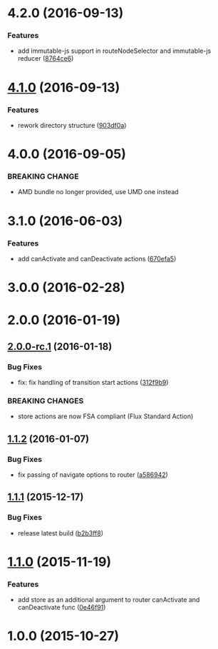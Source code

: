 <a name="4.2.0"></a>
# 4.2.0 (2016-09-13)


### Features

* add immutable-js support in routeNodeSelector and immutable-js reducer ([8764ce6](https://github.com/router5/redux-router5/commit/8764ce6))



<a name="4.1.0"></a>
# [4.1.0](https://github.com/router5/redux-router5/compare/v4.0.0...v4.1.0) (2016-09-13)


### Features

* rework directory structure ([903df0a](https://github.com/router5/redux-router5/commit/903df0a))



<a name="4.0.0"></a>
# 4.0.0 (2016-09-05)


### BREAKING CHANGE

* AMD bundle no longer provided, use UMD one instead


<a name="3.1.0"></a>
# 3.1.0 (2016-06-03)


### Features

* add canActivate and canDeactivate actions ([670efa5](https://github.com/router5/redux-router5/commit/670efa5))



<a name="3.0.0"></a>
# 3.0.0 (2016-02-28)




<a name="2.0.0"></a>
# 2.0.0 (2016-01-19)




<a name="2.0.0-rc.1"></a>
## [2.0.0-rc.1](https://github.com/router5/redux-router5/compare/v1.1.2...v2.0.0-rc.1) (2016-01-18)


### Bug Fixes

* fix: fix handling of transition start actions ([312f9b9](https://github.com/router5/redux-router5/commit/312f9b9))


### BREAKING CHANGES

* store actions are now FSA compliant (Flux Standard Action)



<a name="1.1.2"></a>
## [1.1.2](https://github.com/router5/redux-router5/compare/v1.1.1...v1.1.2) (2016-01-07)


### Bug Fixes

* fix passing of navigate options to router ([a586942](https://github.com/router5/redux-router5/commit/a586942))



<a name="1.1.1"></a>
## [1.1.1](https://github.com/router5/redux-router5/compare/v1.1.0...v1.1.1) (2015-12-17)


### Bug Fixes

* release latest build ([b2b3ff8](https://github.com/router5/redux-router5/commit/b2b3ff8))



<a name="1.1.0"></a>
# [1.1.0](https://github.com/router5/redux-router5/compare/v1.0.0...v1.1.0) (2015-11-19)


### Features

* add store as an additional argument to router canActivate and canDeactivate func ([0e46f91](https://github.com/router5/redux-router5/commit/0e46f91))



<a name="1.0.0"></a>
# 1.0.0 (2015-10-27)





